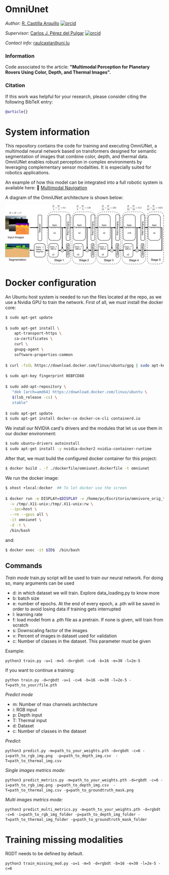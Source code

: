 # OmniUnet

*Author:* [R. Castilla Arquillo](https://github.com/raulcastar) [![orcid](https://orcid.org/sites/default/files/images/orcid_16x16.png)](https://orcid.org/0000-0003-4203-8069)

*Supervisor:* [Carlos J. Pérez del Pulgar](https://github.com/carlibiri) [![orcid](https://orcid.org/sites/default/files/images/orcid_16x16.png)](https://orcid.org/0000-0001-5819-8310)

*Contact info:* raulcastar@uni.lu


### Information

Code associated to the article: **"Multimodal Perception for Planetary Rovers Using Color, Depth, and Thermal Images".** 
### Citation

If this work was helpful for your research, please consider citing the following BibTeX entry:
```BibTeX
@article{}
```

#  System information <a name="sys_info"></a>
This repository contains the code for training and executing OmniUNet, a multimodal neural network based on transformers designed for semantic segmentation of images that combine color, depth, and thermal data. OmniUNet enables robust perception in complex environments by leveraging complementary sensor modalities. It is especially suited for robotics applications.

An example of how this model can be integrated into a full robotic system is available here:
🔗 [Multimodal Navigation](https://github.com/spaceuma/MultimodalNavigation/)

A diagram of the OmniUNet architecture is shown below:

<div align="center">
<img src="docs/omniunet_diagram.png" alt="OmniUnet diagram" width="600"/>
</div>


# Docker configuration

An Ubuntu host system is needed to run the files located at the repo, as we use a Nvidia GPU to train the network. First of all, we must install the docker core:

```bash
$ sudo apt-get update

$ sudo apt-get install \
    apt-transport-https \
    ca-certificates \
    curl \
    gnupg-agent \
    software-properties-common
    
$ curl -fsSL https://download.docker.com/linux/ubuntu/gpg | sudo apt-key add -

$ sudo apt-key fingerprint 0EBFCD88

$ sudo add-apt-repository \
   "deb [arch=amd64] https://download.docker.com/linux/ubuntu \
   $(lsb_release -cs) \
   stable"
   
$ sudo apt-get update
$ sudo apt-get install docker-ce docker-ce-cli containerd.io

```
We install our NVIDIA card's drivers and the modules that let us use them in our docker environment:

```bash
$ sudo ubuntu-drivers autoinstall
$ sudo apt-get install -y nvidia-docker2 nvidia-container-runtime
```

After that, we must build the configured docker container for this project:

```bash
$ docker build . -f ./dockerfile/omniunet.dockerfile -t omniunet 
```

We run the docker image:

```bash
$ xhost +local:docker  ## To let docker use the screen

$ docker run -e DISPLAY=$DISPLAY -v /home/pc/Escritorio/omnivore_orig_tests:/home/omnivore \
  -v /tmp/.X11-unix:/tmp/.X11-unix:rw \
  --ipc=host \
  --rm --gpus all \
  -it omniunet \
  -d -t \
  /bin/bash
```

and:

```bash
$ docker exec -it $ID$  /bin/bash
```

## Commands
*Train mode*
train.py script will be used to train our neural network. For doing so, many arguments can be used
- d: in which dataset we will train. Explore data_loading.py to know more
- b: batch size
- e: number of epochs. At the end of every epoch, a .pth will be saved in order to avoid losing data if training gets interrupted
- l: learning rate
- f: load model from a .pth file as a pretrain. If none is given, will train from scratch
- s: Downscaling factor of the images
- v: Percent of images in dataset used for validation
- c: Number of classes in the dataset. This parameter must be given

Example:
```
python3 train.py -u=1 -m=5 -d=rgbdt -c=6 -b=16 -e=30 -l=2e-5
```

If you want to continue a training:
```
python train.py -d=rgbdt -u=1 -c=6 -b=16 -e=30 -l=2e-5 -f=path_to_your/file.pth
```

*Predict mode*

- m: Number of max channels architecture
- i: RGB input
- p: Depth input
- T: Thermal input
- d: Dataset
- c: Number of classes in the dataset

*Predict:*
```
python3 predict.py -m=path_to_your_weights.pth -d=rgbdt -c=6 -i=path_to_rgb_img.png  -p=path_to_depth_img.csv  -T=path_to_thermal_img.csv
```

*Single images metrics mode:*
```
python3 predict_metrics.py -m=path_to_your_weights.pth -d=rgbdt -c=6 -i=path_to_rgb_img.png -p=path_to_depth_img.csv  -T=path_to_thermal_img.csv -g=path_to_groundtruth_mask.png
```

*Multi images metrics mode:*
```
python3 predict_multi_metrics.py -m=path_to_your_weights.pth -d=rgbdt -c=6 -i=path_to_rgb_img_folder -p=path_to_depth_img_folder -T=path_to_thermal_img_folder -g=path_to_groundtruth_mask_folder
```

# Training missing modalities
RGDT needs to be defined by default.
```
python3 train_missing_mod.py -u=1 -m=5 -d=rgbdt -b=16 -e=30 -l=2e-5 -c=6 
```
